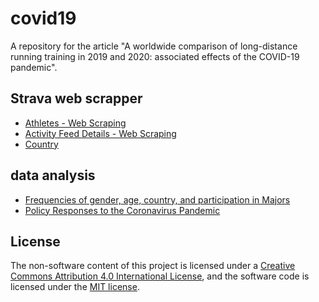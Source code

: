 # covid19

A repository for the article "A worldwide comparison of long-distance running training in 2019 and 2020: associated effects of the COVID-19 pandemic".

## Strava web scrapper  
 - [Athletes - Web Scraping](https://github.com/BMClab/covid19/blob/main/strava-scraper/webscrap_athletes.ipynb)  
 - [Activity Feed Details - Web Scraping](https://github.com/BMClab/covid19/blob/main/strava-scraper/webscrap_activities.ipynb)  
 - [Country](https://github.com/BMClab/covid19/blob/main/strava-scraper/webscrap_countries.ipynb)  

## data analysis
 - [Frequencies of gender, age, country, and participation in Majors](https://github.com/BMClab/covid19/blob/main/analyses/gender_age_country_majors.ipynb)  
 - [Policy Responses to the Coronavirus Pandemic](https://github.com/BMClab/covid19/blob/main/analyses/coronavirus_policy_responses.ipynb)  


## License

The non-software content of this project is licensed under a [Creative Commons Attribution 4.0 International License](http://creativecommons.org/licenses/by/4.0/), and the software code is licensed under the [MIT license](https://opensource.org/licenses/mit-license.php).
